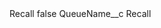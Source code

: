 <?xml version="1.0" encoding="UTF-8"?>
<CustomMetadata xmlns="http://soap.sforce.com/2006/04/metadata" xmlns:xsi="http://www.w3.org/2001/XMLSchema-instance" xmlns:xsd="http://www.w3.org/2001/XMLSchema">
    <label>Recall</label>
    <protected>false</protected>
    <values>
        <field>QueueName__c</field>
        <value xsi:type="xsd:string">Recall</value>
    </values>
</CustomMetadata>
